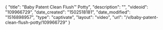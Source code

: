 {
    "title": "Baby Patent Clean Flush&trade; Potty",
    "description": "",
    "videoid": "109966729",
    "date_created": "1502518181",
    "date_modified": "1516898957",
    "type": "captivate",
    "layout": "video",
    "url": "\/v\/baby-patent-clean-flush-potty\/109966729"
}